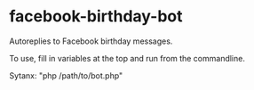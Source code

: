 facebook-birthday-bot
=====================

Autoreplies to Facebook birthday messages.


To use, fill in variables at the top and run from the commandline.

Sytanx: "php /path/to/bot.php"
